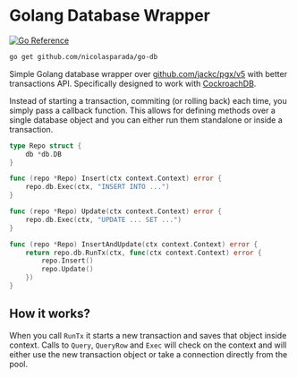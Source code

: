 # Golang Database Wrapper

[![Go Reference](https://pkg.go.dev/badge/github.com/nicolasparada/go-db.svg)](https://pkg.go.dev/github.com/nicolasparada/go-db)

```bash
go get github.com/nicolasparada/go-db
```

Simple Golang database wrapper over [github.com/jackc/pgx/v5](https://github.com/jackc/pgx) with better transactions API.
Specifically designed to work with [CockroachDB](https://cockroachlabs.com).

Instead of starting a transaction, commiting (or rolling back) each time,
you simply pass a callback function. This allows for defining methods
over a single database object and you can either run them standalone
or inside a transaction.

```go
type Repo struct {
    db *db.DB
}

func (repo *Repo) Insert(ctx context.Context) error {
    repo.db.Exec(ctx, "INSERT INTO ...")
}

func (repo *Repo) Update(ctx context.Context) error {
    repo.db.Exec(ctx, "UPDATE ... SET ...")
}

func (repo *Repo) InsertAndUpdate(ctx context.Context) error {
    return repo.db.RunTx(ctx, func(ctx context.Context) error {
        repo.Insert()
        repo.Update()
    })
}
```

## How it works?

When you call `RunTx` it starts a new transaction and saves that object inside context. Calls to `Query`, `QueryRow` and `Exec` will check on the context and will either use the new transaction object or take a connection directly from the pool.
